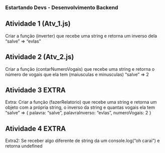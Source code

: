 ### Estartando Devs - Desenvolvimento Backend

## Atividade 1 (Atv_1.js)

Criar a função (inverter) que recebe uma string e retorna um inverso dela “salve” => “evlas”

## Atividade 2 (Atv_2.js)

Criar a função (contarNumeroVogais) que recebe uma string e retorna o número de vogais que ela tem (maiusculas e minusculas) “salve” => 2

## Atividade 3 EXTRA 

Extra: Criar a função (fazerRelatorio) que recebe uma string e retorna um objeto com a própria string, o inverso da string e quantas vogais ela tem “salve” => { palavra: “salve”, palavraInverso: “evlas”, numeroVogais: 2 }


## Atividade 4 EXTRA 

Extra2: Se receber algo diferente de string da um console.log(“oh carai”) e retorna undefined